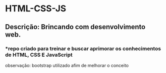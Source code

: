# HTML-CSS-JS

## Descrição: Brincando com desenvolvimento web.

### *repo criado para treinar e buscar aprimorar os conhecimentos de HTML, CSS E JavaScript

observação: bootstrap utilizado afim de melhorar o conceito
